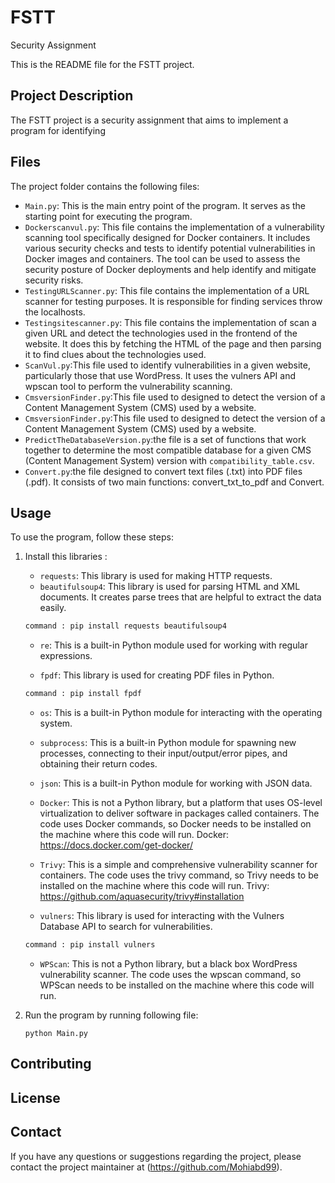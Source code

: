 # FSTT
Security Assignment

This is the README file for the FSTT project.

## Project Description

The FSTT project is a security assignment that aims to implement a program for identifying 

## Files

The project folder contains the following files:

- `Main.py`: This is the main entry point of the program. It serves as the starting point for executing the program.
- `Dockerscanvul.py`: This file contains the implementation of a vulnerability scanning tool specifically designed for Docker containers. It includes various security checks and tests to identify potential vulnerabilities in Docker images and containers. The tool can be used to assess the security posture of Docker deployments and help identify and mitigate security risks.
- `TestingURLScanner.py`: This file contains the implementation of a URL scanner for testing purposes. It is responsible for finding services throw the localhosts.
- `Testingsitescanner.py`: This file contains the implementation of scan a given URL and detect the technologies used in the frontend of the website. It does this by fetching the HTML of the page and then parsing it to find clues about the technologies used.
- `ScanVul.py`:This file  used to identify vulnerabilities in a given website, particularly those that use WordPress. It uses the vulners API and wpscan tool to perform the vulnerability scanning.
- `CmsversionFinder.py`:This file  used to designed to detect the version of a Content Management System (CMS) used by a website.
- `CmsversionFinder.py`:This file  used to designed to detect the version of a Content Management System (CMS) used by a website.
- `PredictTheDatabaseVersion.py`:the file is a set of functions that work together to determine the most compatible database for a given CMS (Content Management System) version with `compatibility_table.csv`.
- `Convert.py`:the file designed to convert text files (.txt) into PDF files (.pdf). It consists of two main functions: convert_txt_to_pdf and Convert.

## Usage

To use the program, follow these steps:


1. Install this libraries :

    - `requests`: This library is used for making HTTP requests.
    - `beautifulsoup4`: This library is used for parsing HTML and XML documents. It creates parse trees that are helpful to extract the data easily.
    ```python
    command : pip install requests beautifulsoup4
    ```
    - `re`: This is a built-in Python module used for working with regular expressions.
    
    - `fpdf`: This library is used for creating PDF files in Python.
    ```python
    command : pip install fpdf
    ```
    - `os`: This is a built-in Python module for interacting with the operating system.

    - `subprocess`: This is a built-in Python module for spawning new processes, connecting to their input/output/error pipes, and obtaining their return codes.

    - `json`: This is a built-in Python module for working with JSON data.

    - `Docker`: This is not a Python library, but a platform that uses OS-level virtualization to deliver software in packages called containers. The code uses Docker commands, so Docker needs to be installed on the machine where this code will run.
    Docker: https://docs.docker.com/get-docker/
    
    - `Trivy`: This is a simple and comprehensive vulnerability scanner for containers. The code uses the trivy command, so Trivy needs to be installed on the machine where this code will run.
    Trivy: https://github.com/aquasecurity/trivy#installation

    - `vulners`: This library is used for interacting with the Vulners Database API to search for vulnerabilities.
    ```python
    command : pip install vulners
    ```

    - `WPScan`: This is not a Python library, but a black box WordPress vulnerability scanner. The code uses the wpscan command, so WPScan needs to be installed on the machine where this code will run.


2. Run the program by running following file:
    ```
    python Main.py
    ```


## Contributing


## License


## Contact

If you have any questions or suggestions regarding the project, please contact the project maintainer at (https://github.com/Mohiabd99).